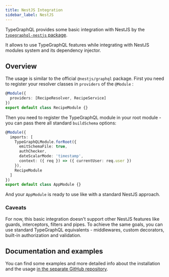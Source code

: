 ```yaml
---
title: NestJS Integration
sidebar_label: NestJS
---
```


TypeGraphQL provides some basic integration with NestJS by the [`typegraphql-nestjs` package](https://www.npmjs.com/package/typegraphql-nestjs).

It allows to use TypeGraphQL features while integrating with NestJS modules system and its dependency injector.

## Overview

The usage is similar to the official `@nestjs/graphql` package.
First you need to register your resolver classes in `providers` of the `@Module` :

```typescript
@Module({
  providers: [RecipeResolver, RecipeService]
})
export default class RecipeModule {}
```

Then you need to register the TypeGraphQL module in your root module - you can pass there all standard `buildSchema` options:

```typescript
@Module({
  imports: [
    TypeGraphQLModule.forRoot({
      emitSchemaFile: true,
      authChecker,
      dateScalarMode: 'timestamp',
      context: ({ req }) => ({ currentUser: req.user })
    }),
    RecipeModule
  ]
})
export default class AppModule {}
```

And your `AppModule` is ready to use like with a standard NestJS approach.

### Caveats

For now, this basic integration doesn't support other NestJS features like guards, interceptors, filters and pipes.
To achieve the same goals, you can use standard TypeGraphQL equivalents - middlewares, custom decorators, built-in authorization and validation.

## Documentation and examples

You can find some examples and more detailed info about the installation and the usage [in the separate GitHub repository](https://github.com/MichalLytek/typegraphql-nestjs/).
